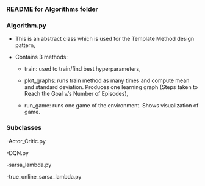 ### README for Algorithms folder


### Algorithm.py

- This is an abstract class which is used for the Template Method design pattern,

- Contains 3 methods:

  - train: used to train/find best hyperparameters,

  - plot_graphs: runs train method as many times and compute mean and standard deviation. Produces one learning graph (Steps taken to Reach the Goal v/s Number of Episodes),

  - run_game: runs one game of the environment. Shows visualization of game.


### Subclasses 

-Actor_Critic.py

-DQN.py

-sarsa_lambda.py

-true_online_sarsa_lambda.py
